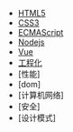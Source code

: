 - [HTML5](home1)
- [CSS3](home2)
- [ECMAScript](bar/)
- [Nodejs](bar/a)
- [Vue](d)
- [工程化](d)
- [性能]
- [dom]
- [计算机网络]
- [安全]
- [设计模式]
